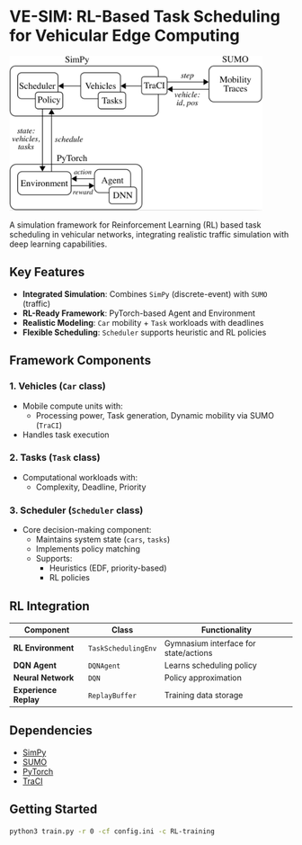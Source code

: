 # VE-SIM: RL-Based Task Scheduling for Vehicular Edge Computing

<img src="figures/components.png" alt="Simulation Framework Components" width="450" />

A simulation framework for Reinforcement Learning (RL) based task scheduling in vehicular networks, integrating realistic traffic simulation with deep learning capabilities.

## Key Features

- **Integrated Simulation**: Combines `SimPy` (discrete-event) with `SUMO` (traffic)
- **RL-Ready Framework**: PyTorch-based Agent and Environment
- **Realistic Modeling**: `Car` mobility + `Task` workloads with deadlines
- **Flexible Scheduling**: `Scheduler` supports heuristic and RL policies

## Framework Components

### 1. Vehicles (`Car` class)
- Mobile compute units with:
  - Processing power, Task generation, Dynamic mobility via SUMO (`TraCI`)
- Handles task execution

### 2. Tasks (`Task` class)
- Computational workloads with:
  - Complexity, Deadline, Priority

### 3. Scheduler (`Scheduler` class)
- Core decision-making component:
  - Maintains system state (`cars`, `tasks`)
  - Implements policy matching
  - Supports:
    - Heuristics (EDF, priority-based)
    - RL policies

## RL Integration

| Component              | Class               | Functionality                         |
|------------------------|---------------------|---------------------------------------|
| **RL Environment**     | `TaskSchedulingEnv` | Gymnasium interface for state/actions |
| **DQN Agent**          | `DQNAgent`          | Learns scheduling policy              |
| **Neural Network**     | `DQN`               | Policy approximation                  |
| **Experience Replay**  | `ReplayBuffer`      | Training data storage                 |

## Dependencies

- [SimPy](https://simpy.readthedocs.io/en/latest/)
- [SUMO](https://eclipse.dev/sumo/)
- [PyTorch](https://pytorch.org/)
- [TraCI](https://sumo.dlr.de/docs/TraCI.html)

## Getting Started

```bash
python3 train.py -r 0 -cf config.ini -c RL-training
